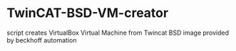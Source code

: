 # TwinCAT-BSD-VM-creator
script creates VirtualBox Virtual Machine from Twincat BSD image provided by beckhoff automation
